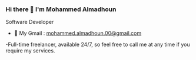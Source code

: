 ### Hi there 👋 I'm Mohammed Almadhoun

Software Developer
              
- 💬 My Gmail : mohammed.almadhoun.00@gmail.com

-Full-time freelancer, available 24/7, so feel free to call me at any time if you require my services.

              
